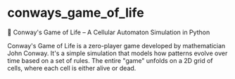 # conways_game_of_life

🧬 Conway's Game of Life – A Cellular Automaton Simulation in Python

Conway's Game of Life is a zero-player game developed by mathematician John Conway. It's a simple simulation that models how patterns evolve over time based on a set of rules. The entire "game" unfolds on a 2D grid of cells, where each cell is either alive or dead.

